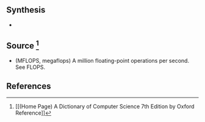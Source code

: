 ## Synthesis
- 
## Source [^1]
- (MFLOPS, megaflops) A million floating-point operations per second. See FLOPS.

## References

[^1]: [[(Home Page) A Dictionary of Computer Science 7th Edition by Oxford Reference]]